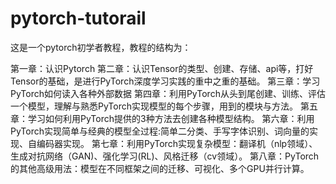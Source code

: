 # pytorch-tutorail
这是一个pytorch初学者教程，教程的结构为：

第一章：认识Pytorch
第二章：认识Tensor的类型、创建、存储、api等，打好Tensor的基础，是进行PyTorch深度学习实践的重中之重的基础。
第三章：学习PyTorch如何读入各种外部数据
第四章：利用PyTorch从头到尾创建、训练、评估一个模型，理解与熟悉PyTorch实现模型的每个步骤，用到的模块与方法。
第五章：学习如何利用PyTorch提供的3种方法去创建各种模型结构。
第六章：利用PyTorch实现简单与经典的模型全过程:简单二分类、手写字体识别、词向量的实现、自编码器实现。
第七章：利用PyTorch实现复杂模型：翻译机（nlp领域）、生成对抗网络（GAN)、强化学习(RL)、风格迁移（cv领域）。
第八章：PyTorch的其他高级用法：模型在不同框架之间的迁移、可视化、多个GPU并行计算。

